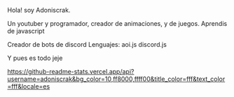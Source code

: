 Hola! soy Adoniscrak.

Un youtuber y programador, creador de animaciones, y de juegos.
Aprendis de javascript

Creador de bots de discord
Lenguajes:
aoi.js
discord.js

Y pues es todo jeje

https://github-readme-stats.vercel.app/api?username=adoniscrak&bg_color=10,ff8000,ffff00&title_color=fff&text_color=fff&locale=es

